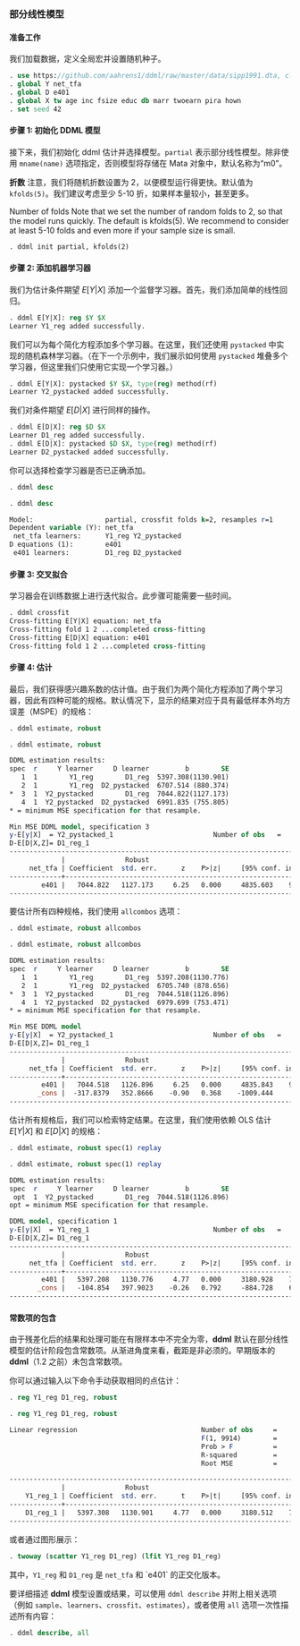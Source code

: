 ### 部分线性模型

#### 准备工作

我们加载数据，定义全局宏并设置随机种子。

```stata
. use https://github.com/aahrens1/ddml/raw/master/data/sipp1991.dta, clear
. global Y net_tfa
. global D e401
. global X tw age inc fsize educ db marr twoearn pira hown
. set seed 42
```

#### 步骤 1: 初始化 DDML 模型

接下来，我们初始化 ddml 估计并选择模型。`partial` 表示部分线性模型。除非使用 `mname(name)` 选项指定，否则模型将存储在 Mata 对象中，默认名称为“m0”。

**折数**
注意，我们将随机折数设置为 2，以便模型运行得更快。默认值为 `kfolds(5)`。我们建议考虑至少 5-10 折，如果样本量较小，甚至更多。

Number of folds
Note that we set the number of random folds to 2, so that the model runs quickly. The default is kfolds(5). We recommend to consider at least 5-10 folds and even more if your sample size is small.



```stata
. ddml init partial, kfolds(2)
```

#### 步骤 2: 添加机器学习器

我们为估计条件期望 $E[Y|X]$ 添加一个监督学习器。首先，我们添加简单的线性回归。

```stata
. ddml E[Y|X]: reg $Y $X
Learner Y1_reg added successfully.
```

我们可以为每个简化方程添加多个学习器。在这里，我们还使用 `pystacked` 中实现的随机森林学习器。（在下一个示例中，我们展示如何使用 `pystacked` 堆叠多个学习器，但这里我们只使用它实现一个学习器。）

```stata
. ddml E[Y|X]: pystacked $Y $X, type(reg) method(rf)
Learner Y2_pystacked added successfully.
```

我们对条件期望 $E[D|X]$ 进行同样的操作。

```stata
. ddml E[D|X]: reg $D $X
Learner D1_reg added successfully.
. ddml E[D|X]: pystacked $D $X, type(reg) method(rf)
Learner D2_pystacked added successfully.
```

你可以选择检查学习器是否已正确添加。

```stata
. ddml desc

. ddml desc

Model:                  partial, crossfit folds k=2, resamples r=1
Dependent variable (Y): net_tfa
 net_tfa learners:      Y1_reg Y2_pystacked
D equations (1):        e401
 e401 learners:         D1_reg D2_pystacked
```



#### 步骤 3: 交叉拟合

学习器会在训练数据上进行迭代拟合。此步骤可能需要一些时间。

```stata
. ddml crossfit
Cross-fitting E[Y|X] equation: net_tfa
Cross-fitting fold 1 2 ...completed cross-fitting
Cross-fitting E[D|X] equation: e401
Cross-fitting fold 1 2 ...completed cross-fitting
```

#### 步骤 4: 估计

最后，我们获得感兴趣系数的估计值。由于我们为两个简化方程添加了两个学习器，因此有四种可能的规格。默认情况下，显示的结果对应于具有最低样本外均方误差（MSPE）的规格：

```stata
. ddml estimate, robust

. ddml estimate, robust

DDML estimation results:
spec  r     Y learner     D learner         b        SE
   1  1        Y1_reg        D1_reg  5397.308(1130.901)
   2  1        Y1_reg  D2_pystacked  6707.514 (880.374)
*  3  1  Y2_pystacked        D1_reg  7044.822(1127.173)
   4  1  Y2_pystacked  D2_pystacked  6991.835 (755.805)
* = minimum MSE specification for that resample.

Min MSE DDML model, specification 3
y-E[y|X]  = Y2_pystacked_1                         Number of obs   =      9915
D-E[D|X,Z]= D1_reg_1
------------------------------------------------------------------------------
             |               Robust
     net_tfa | Coefficient  std. err.      z    P>|z|     [95% conf. interval]
-------------+----------------------------------------------------------------
        e401 |   7044.822   1127.173     6.25   0.000     4835.603    9254.042
------------------------------------------------------------------------------
```



要估计所有四种规格，我们使用 `allcombos` 选项：

```stata
. ddml estimate, robust allcombos

. ddml estimate, robust allcombos

DDML estimation results:
spec  r     Y learner     D learner         b        SE
   1  1        Y1_reg        D1_reg  5397.208(1130.776)
   2  1        Y1_reg  D2_pystacked  6705.740 (878.656)
*  3  1  Y2_pystacked        D1_reg  7044.518(1126.896)
   4  1  Y2_pystacked  D2_pystacked  6979.699 (753.471)
* = minimum MSE specification for that resample.

Min MSE DDML model
y-E[y|X]  = Y2_pystacked_1                         Number of obs   =      9915
D-E[D|X,Z]= D1_reg_1
------------------------------------------------------------------------------
             |               Robust
     net_tfa | Coefficient  std. err.      z    P>|z|     [95% conf. interval]
-------------+----------------------------------------------------------------
        e401 |   7044.518   1126.896     6.25   0.000     4835.843    9253.193
       _cons |  -317.8379   352.8666    -0.90   0.368    -1009.444     373.768
------------------------------------------------------------------------------
```



估计所有规格后，我们可以检索特定结果。在这里，我们使用依赖 OLS 估计 $E[Y|X]$ 和 $E[D|X]$ 的规格：

```stata
. ddml estimate, robust spec(1) replay

. ddml estimate, robust spec(1) replay

DDML estimation results:
spec  r     Y learner     D learner         b        SE
 opt  1  Y2_pystacked        D1_reg  7044.518(1126.896)
opt = minimum MSE specification for that resample.

DDML model, specification 1
y-E[y|X]  = Y1_reg_1                               Number of obs   =      9915
D-E[D|X,Z]= D1_reg_1
------------------------------------------------------------------------------
             |               Robust
     net_tfa | Coefficient  std. err.      z    P>|z|     [95% conf. interval]
-------------+----------------------------------------------------------------
        e401 |   5397.208   1130.776     4.77   0.000     3180.928    7613.488
       _cons |   -104.854   397.9023    -0.26   0.792     -884.728    675.0201
------------------------------------------------------------------------------
```





#### 常数项的包含

由于残差化后的结果和处理可能在有限样本中不完全为零，**ddml** 默认在部分线性模型的估计阶段包含常数项。从渐进角度来看，截距是非必须的。早期版本的 **ddml**（1.2 之前）未包含常数项。

你可以通过输入以下命令手动获取相同的点估计：

```stata
. reg Y1_reg D1_reg, robust

. reg Y1_reg D1_reg, robust

Linear regression                               Number of obs     =      9,915
                                                F(1, 9914)        =      22.78
                                                Prob > F          =     0.0000
                                                R-squared         =     0.0037
                                                Root MSE          =      39626

------------------------------------------------------------------------------
             |               Robust
    Y1_reg_1 | Coefficient  std. err.      t    P>|t|     [95% conf. interval]
-------------+----------------------------------------------------------------
    D1_reg_1 |   5397.308   1130.901     4.77   0.000     3180.512    7614.105
------------------------------------------------------------------------------
```



或者通过图形展示：

```stata
. twoway (scatter Y1_reg D1_reg) (lfit Y1_reg D1_reg)
```

其中，`Y1_reg` 和 `D1_reg` 是 `net_tfa` 和 \`e401\` 的正交化版本。

要详细描述 **ddml** 模型设置或结果，可以使用 `ddml describe` 并附上相关选项（例如 `sample`、`learners`、`crossfit`、`estimates`），或者使用 `all` 选项一次性描述所有内容：

```stata
. ddml describe, all
```